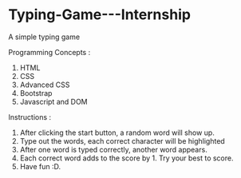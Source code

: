 # Typing-Game---Internship
A simple typing game

Programming Concepts :
1. HTML
2. CSS
3. Advanced CSS
4. Bootstrap
5. Javascript and DOM

Instructions :

1. After clicking the start button, a random word will show up.
2. Type out the words, each correct character will be highlighted
3. After one word is typed correctly, another word appears.
4. Each correct word adds to the score by 1. Try your best to score.
5. Have fun :D.
